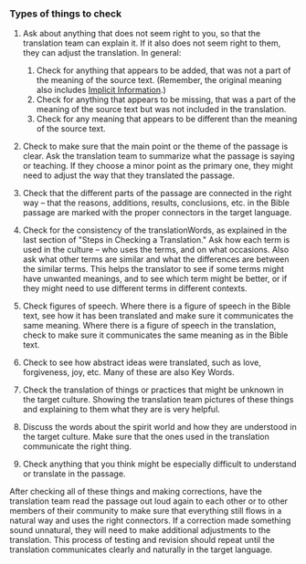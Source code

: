 
### Types of things to check


1. Ask about anything that does not seem right to you, so that the translation team can explain it. If it also does not seem right to them, they can adjust the translation. In general:

    1. Check for anything that appears to be added, that was not a part of the meaning of the source text. (Remember, the original meaning also includes [Implicit Information](../../translate/figs-explicit/01.md).)
    1. Check for anything that appears to be missing, that was a part of the meaning of the source text but was not included in the translation.
    1. Check for any meaning that appears to be different than the meaning of the source text.

1. Check to make sure that the main point or the theme of the passage is clear. Ask the translation team to summarize what the passage is saying or teaching. If they choose a minor point as the primary one, they might need to adjust the way that they translated the passage.
1. Check that the different parts of the passage are connected in the right way – that the reasons, additions, results, conclusions, etc. in the Bible passage are marked with the proper connectors in the target language.
1. Check for the consistency of the translationWords, as explained in the last section of "Steps in Checking a Translation." Ask how each term is used in the culture – who uses the terms, and on what occasions. Also ask what other terms are similar and what the differences are between the similar terms. This helps the translator to see if some terms might have unwanted meanings, and to see which term might be better, or if they might need to use different terms in different contexts.
1. Check figures of speech. Where there is a figure of speech in the Bible text, see how it has been translated and make sure it communicates the same meaning. Where there is a figure of speech in the translation, check to make sure it communicates the same meaning as in the Bible text. 
1. Check to see how abstract ideas were translated, such as love, forgiveness, joy, etc. Many of these are also Key Words.
1. Check the translation of things or practices that might be unknown in the target culture. Showing the translation team pictures of these things and explaining to them what they are is very helpful.
1. Discuss the words about the spirit world and how they are understood in the target culture. Make sure that the ones used in the translation communicate the right thing.
1. Check anything that you think might be especially difficult to understand or translate in the passage.

After checking all of these things and making corrections, have the translation team read the passage out loud again to each other or to other members of their community to make sure that everything still flows in a natural way and uses the right connectors. If a correction made something sound unnatural, they will need to make additional adjustments to the translation. This process of testing and revision should repeat until the translation communicates clearly and naturally in the target language.